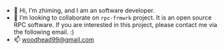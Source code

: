 - 👋 Hi, I’m zhiming, and I am an software developer.
- 💞️ I’m looking to collaborate on `rpc-frmwrk` project. It is an open source RPC software. If you are interested in this project, please contact me via the following email. :)
- 📫 woodhead99@gmail.com

<!---
zhiming99/zhiming99 is a ✨ special ✨ repository because its `README.md` (this file) appears on your GitHub profile.
You can click the Preview link to take a look at your changes.
--->
